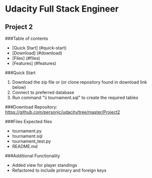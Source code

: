 # Udacity Full Stack Engineer
## Project 2

###Table of contents

* [Quick Start] (#quick-start)
* [Download] (#download)
* [Files] (#files)
* [Features] (#features)

###Quick Start
1. Download the zip file or (or clone repository found in download link below)
2. Connect to preferred database
3. Run command "\i tournament.sql" to create the required tables

###Download
Repository: https://github.com/personjc/udacity/tree/master/Project2

###Files
Expected files
* tournament.py
* tournament.sql
* tournament_test.py
* README.md

###Additional Functionality
* Added view for player standings
* Refactored to include primary and foreign keys